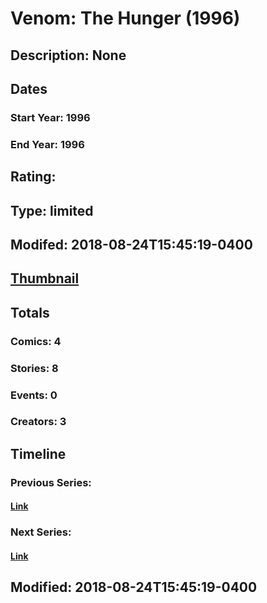 # Venom: The Hunger (1996)
## Description: None
## Dates
### Start Year: 1996
### End Year: 1996
## Rating: 
## Type: limited
## Modifed: 2018-08-24T15:45:19-0400
## [Thumbnail](http://i.annihil.us/u/prod/marvel/i/mg/a/03/5b806046845c6.jpg)
## Totals
### Comics: 4
### Stories: 8
### Events: 0
### Creators: 3
## Timeline
### Previous Series: 
#### [Link]()
### Next Series: 
#### [Link]()
## Modified: 2018-08-24T15:45:19-0400